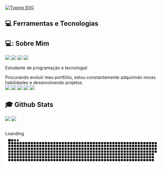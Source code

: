 <a href="https://git.io/typing-svg"><img src="https://readme-typing-svg.herokuapp.com?font=Fira+Code&pause=1000&color=000000&background=FFFFFF9C&random=false&width=435&lines=Ol%C3%A1%2C+sou+Kauan+Lobo" alt="Typing SVG" /></a>
## 💻 Ferramentas e Tecnologias
 ## 
## 💻: Sobre Mim
<div>
  <img src="https://img.shields.io/badge/HTML5-f56320?style=for-the-badge&logo=html5&logoColor=white" target="_blank"></a>
  <img src="https://img.shields.io/badge/CSS3-2079f5?style=for-the-badge&logo=css3&logoColor=white" target="_blank"></a>
  <img src="https://img.shields.io/badge/JavaScript-d0d02f?style=for-the-badge&logo=javascript&logoColor=black" target="_blank"></a>
  <img src="https://img.shields.io/badge/Github-1a1e21?style=for-the-badge&logo=github&logoColor=white" target="_blank"></a>
</div>

<div>
  <p> Estudante de programação e tecnologia!</p>
</div>
Procurando evoluir meu portfólio, estou constantemente adquirindo novas habilidades e desenvolvendo projetos.<br>
 
<div>
  <a href="https://instagram.com/off.lobox" target="_blank"><img src="https://img.shields.io/badge/-Instagram-%23E4405F?style=for-the-badge&logo=instagram&logoColor=white" target="_blank"></a>
 	<a href="https://www.facebook.com/off.lobox16" target="_blank"><img src="https://img.shields.io/badge/-Facebook-3b5998?style=for-the-badge&logo=instagram&logoColor=white" target="_blank"></a>
  <a href="https://discord.gg/MPayzD8k" target="_blank"><img src="https://img.shields.io/badge/Discord-7289DA?style=for-the-badge&logo=discord&logoColor=white" target="_blank"></a> 
  <a href="kauanlobo354@gmail.com"> <img src="https://img.shields.io/badge/-Gmail-00a368?style=for-the-badge&logo=gmail&logoColor=white" target="_blank"></a>
  <a href="https://www.linkedin.com/in/kauan-lobo-3a8a35220/" target="_blank"><img src="https://img.shields.io/badge/-LinkedIn-%230077B5?style=for-the-badge&logo=linkedin&logoColor=white" target="_blank"></a> 
</div>


 ## :mortar_board: Github Stats
<div>
  <a href="https://github.com/k-lobo"></a>
  <img height="180em" src="https://github-readme-stats.vercel.app/api?username=k-lobo&show_icons=true&theme=dracula&include_all_commits=true&count_private=true"/>
  <img height="180em" src="https://github-readme-stats.vercel.app/api/top-langs/?username=k-lobo&layout=compact&langs_count=7&theme=dracula"/>
</div>


##
<div>
Loanding   
</div>
<div>
  <picture align="center"> 
    <img src="https://github.com/k-lobo/k-lobo/blob/main/snake-svg.svg">
  </picture
</div>
